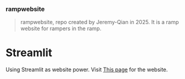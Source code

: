 ### rampwebsite

> rampwebsite, repo created by Jeremy-Qian in 2025.
> It is a ramp website for rampers in the ramp.

# Streamlit

Using Streamlit as website power.
Visit [This page](https://rampion.streamlit.app) for the website.
